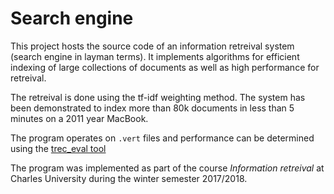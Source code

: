 # Search engine
This project hosts the source code of an information retreival system (search
engine in layman terms). It implements algorithms for efficient indexing of
large collections of documents as well as high performance for retreival. 

The retreival is done using the tf-idf weighting method. The system has been
demonstrated to index more than 80k documents in less than 5 minutes on a 2011
year MacBook.

The program operates on `.vert` files and performance can be determined using
the [trec_eval tool](https://github.com/usnistgov/trec_eval)

The program was implemented as part of the course *Information retreival* at
Charles University during the winter semester 2017/2018.
